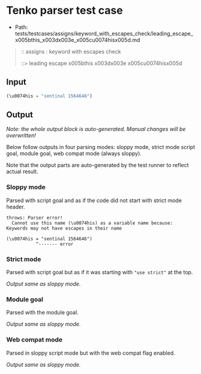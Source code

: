 # Tenko parser test case

- Path: tests/testcases/assigns/keyword_with_escapes_check/leading_escape_x005bthis_x003dx003e_x005cu0074hisx005d.md

> :: assigns : keyword with escapes check
>
> ::> leading escape x005bthis x003dx003e x005cu0074hisx005d

## Input

`````js
(\u0074his = "sentinal 1564646")
`````

## Output

_Note: the whole output block is auto-generated. Manual changes will be overwritten!_

Below follow outputs in four parsing modes: sloppy mode, strict mode script goal, module goal, web compat mode (always sloppy).

Note that the output parts are auto-generated by the test runner to reflect actual result.

### Sloppy mode

Parsed with script goal and as if the code did not start with strict mode header.

`````
throws: Parser error!
  Cannot use this name (\u0074his) as a variable name because: Keywords may not have escapes in their name

(\u0074his = "sentinal 1564646")
           ^------- error
`````

### Strict mode

Parsed with script goal but as if it was starting with `"use strict"` at the top.

_Output same as sloppy mode._

### Module goal

Parsed with the module goal.

_Output same as sloppy mode._

### Web compat mode

Parsed in sloppy script mode but with the web compat flag enabled.

_Output same as sloppy mode._

